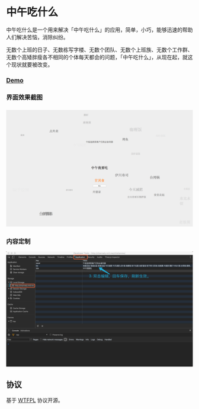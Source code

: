 # 中午吃什么

中午吃什么是一个用来解决「中午吃什么」的应用，简单，小巧，能够迅速的帮助人们解决苦恼，消除纠纷。

无数个上班的日子、无数栋写字楼、无数个团队、无数个上班族、无数个工作群、无数个高矮胖瘦各不相同的个体每天都会的问题，「中午吃什么」，从现在起，就这个现状就要被改变。


### [Demo](http://Channely.github.io/chishenme)




###  界面效果截图 

### ![ui](img/ui.png)



### 内容定制

![settings](img/settings.png)



## 协议

基于 [WTFPL](https://en.wikipedia.org/wiki/WTFPL) 协议开源。
